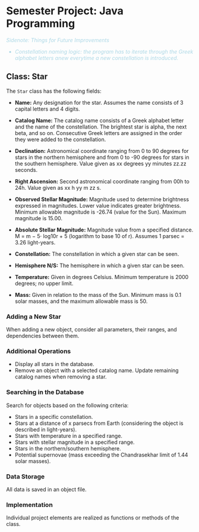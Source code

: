 # Semester Project: Java Programming


*<font color =  "lightblue">
Sidenote: Things for Future Improvements*
- *Constellation naming logic: the program has to iterate through the Greek alphabet letters anew everytime a new constellation is introduced.*
</font>

## Class: Star

The `Star` class has the following fields:

- **Name:** Any designation for the star. Assumes the name consists of 3 capital letters and 4 digits.

- **Catalog Name:** The catalog name consists of a Greek alphabet letter and the name of the constellation. The brightest star is alpha, the next beta, and so on. Consecutive Greek letters are assigned in the order they were added to the constellation.

- **Declination:** Astronomical coordinate ranging from 0 to 90 degrees for stars in the northern hemisphere and from 0 to -90 degrees for stars in the southern hemisphere. Value given as xx degrees yy minutes zz.zz seconds.

- **Right Ascension:** Second astronomical coordinate ranging from 00h to 24h. Value given as xx h yy m zz s.

- **Observed Stellar Magnitude:** Magnitude used to determine brightness expressed in magnitudes. Lower value indicates greater brightness. Minimum allowable magnitude is -26.74 (value for the Sun). Maximum magnitude is 15.00.

- **Absolute Stellar Magnitude:** Magnitude value from a specified distance. M = m − 5· log10r + 5 (logarithm to base 10 of r). Assumes 1 parsec = 3.26 light-years.

- **Constellation:** The constellation in which a given star can be seen.

- **Hemisphere N/S:** The hemisphere in which a given star can be seen.

- **Temperature:** Given in degrees Celsius. Minimum temperature is 2000 degrees; no upper limit.

- **Mass:** Given in relation to the mass of the Sun. Minimum mass is 0.1 solar masses, and the maximum allowable mass is 50.

### Adding a New Star
When adding a new object, consider all parameters, their ranges, and dependencies between them.

### Additional Operations
- Display all stars in the database.
- Remove an object with a selected catalog name. Update remaining catalog names when removing a star.

### Searching in the Database
Search for objects based on the following criteria:
- Stars in a specific constellation.
- Stars at a distance of x parsecs from Earth (considering the object is described in light-years).
- Stars with temperature in a specified range.
- Stars with stellar magnitude in a specified range.
- Stars in the northern/southern hemisphere.
- Potential supernovae (mass exceeding the Chandrasekhar limit of 1.44 solar masses).

### Data Storage
All data is saved in an object file.

### Implementation
Individual project elements are realized as functions or methods of the class.


